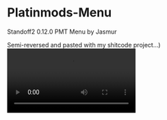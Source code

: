 # Platinmods-Menu
Standoff2 0.12.0 PMT Menu by Jasmur

Semi-reversed and pasted with my shitcode project...)
![image](demo.mp4)
